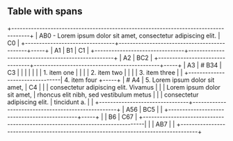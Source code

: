 ## Table with spans

+------------------------------------------------------------------------------------+
| AB0 - Lorem ipsum dolor sit amet, consectetur adipiscing elit.               | C0  |
+--------------------------------+---------------------------------------------+-----+
| A1                             | B1                                          | C1  |
+--------------------------------+---------------------------------------------------+
| A2                             | BC2                                               |
+--------------------------------+---------------------------------------------+-----+
| A3                             | # B34                                       | C3  |
|                                |                                             |     |
|                                | 1.  item one                                |     |
|                                | 2.  item two                                |     |
|                                | 3.  item three                              |     |
+--------------------------------| 4.  item four                               +-----+
| # A4                           | 5.  Lorem ipsum dolor sit amet,             | C4  |
|                                |     consectetur adipiscing elit. Vivamus    |     |
| Lorem ipsum dolor sit amet,    |     rhoncus elit nibh, sed vestibulum metus |     |
| consectetur adipiscing elit.   |     tincidunt a.                            |     |
+--------------------------------+---------------------------------------------------+
| A56                            | BC5                                               |
|                                +---------------------------------------------+-----+
|                                | B6                                          | C67 |
+------------------------------------------------------------------------------|     |
| AB7                                                                          |     |
+------------------------------------------------------------------------------------+
